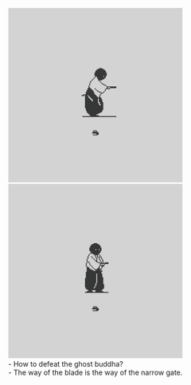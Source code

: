 <img src="https://github.com/onovich/Gallery/blob/main/sword.gif" width="350" height="350" alt=""/><img src="https://github.com/onovich/Gallery/blob/main/sword2.gif" width="350" height="350" alt=""/><br/>
\- How to defeat the ghost buddha?<br>
\- The way of the blade is the way of the narrow gate.
